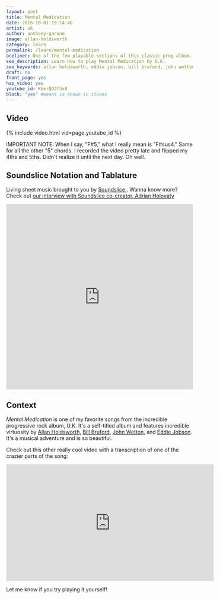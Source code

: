 ```yaml
---
layout: post
title: Mental Medication
date: 2016-10-01 19:14:46
artist: uk
author: anthony-garone
image: allan-holdsworth
category: learn
permalink: /learn/mental-medication
oneliner: One of the few playable sections of this classic prog album..
seo_description: Learn how to play Mental Medication by U.K.
seo_keywords: allan holdsworth, eddie jobson, bill bruford, john wetton
draft: no
front_page: yes
has_video: yes
youtube_id: KberQOJf3x8
block: "yes" #means is shown in itunes
---
```


## Video

{% include video.html vid=page.youtube_id %}

IMPORTANT NOTE: When I say, "F#5," what I really mean is "F#sus4." Same for all the other "5" chords. I recorded the video pretty late and flipped my 4ths and 5ths. Didn't realize it until the next day. Oh well.

## Soundslice Notation and Tablature

Living sheet music brought to you by [Soundslice&nbsp;<i class="non-mwm far fa-external-link-square"></i>](http://soundslice.com). Wanna know more? Check out [our interview with Soundslice co-creator, Adrian Holovaty](/gear/soundslice)

<iframe src="https://www.soundslice.com/scores/39845/embed/" width="100%" height="500" frameBorder="0" allowfullscreen></iframe>

## Context

*Mental Medication* is one of my favorite songs from the incredible progressive rock album, U.K. It's a self-titled album and features incredible virtuosity by [Allan Holdsworth](https://en.wikipedia.org/wiki/Allan_Holdsworth), [Bill Bruford](https://en.wikipedia.org/wiki/Bill_Bruford), [John Wetton](https://en.wikipedia.org/wiki/John_Wetton), and [Eddie Jobson](https://en.wikipedia.org/wiki/Eddie_Jobson). It's a musical adventure and is so beautiful.

Check out this other really cool video with a transcription of one of the crazier parts of the song:

<div class="video-wrapper"><iframe width="560" height="315" src="https://www.youtube.com/embed/ByLT9JQTMtI" frameborder="0" allowfullscreen></iframe></div>

Let me know if you try playing it yourself!
